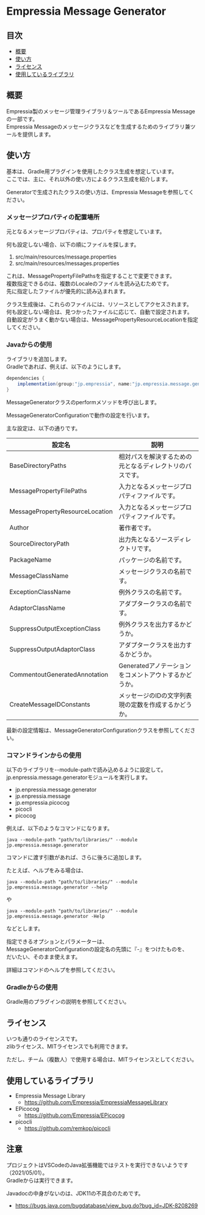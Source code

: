 # Empressia Message Generator

## 目次

* [概要](#概要)
* [使い方](#使い方)
* [ライセンス](#ライセンス)
* [使用しているライブラリ](#使用しているライブラリ)

## 概要

Empressia製のメッセージ管理ライブラリ＆ツールであるEmpressia Messageの一部です。  
Empressia Messageのメッセージクラスなどを生成するためのライブラリ兼ツールを提供します。  

## 使い方

基本は、Gradle用プラグインを使用したクラス生成を想定しています。  
ここでは、主に、それ以外の使い方によるクラス生成を紹介します。  

Generatorで生成されたクラスの使い方は、Empressia Messageを参照してください。  

### メッセージプロパティの配置場所

元となるメッセージプロパティは、プロパティを想定しています。  

何も設定しない場合、以下の順にファイルを探します。  
1. src/main/resources/message.properties
1. src/main/resources/messages.properties

これは、MessagePropertyFilePathsを指定することで変更できます。  
複数指定できるのは、複数のLocaleのファイルを読み込むためです。  
先に指定したファイルが優先的に読み込まれます。  

クラス生成後は、これらのファイルには、リソースとしてアクセスされます。  
何も設定しない場合は、見つかったファイルに応じて、自動で設定されます。  
自動設定がうまく動かない場合は、MessagePropertyResourceLocationを指定してください。  

### Javaからの使用

ライブラリを追加します。  
Gradleであれば、例えば、以下のようにします。  

```groovy
dependencies {
	implementation(group:"jp.empressia", name:"jp.empressia.message.generator", version:"1.0.0");
}
```

MessageGeneratorクラスのperformメソッドを呼び出します。  

MessageGeneratorConfigurationで動作の設定を行います。  

主な設定は、以下の通りです。

|設定名|説明|
|-|-|
|BaseDirectoryPaths|相対パスを解決するための元となるディレクトリのパスです。|
|MessagePropertyFilePaths|入力となるメッセージプロパティファイルです。|
|MessagePropertyResourceLocation|入力となるメッセージプロパティファイルです。|
|Author|著作者です。|
|SourceDirectoryPath|出力先となるソースディレクトリです。|
|PackageName|パッケージの名前です。|
|MessageClassName|メッセージクラスの名前です。|
|ExceptionClassName|例外クラスの名前です。|
|AdaptorClassName|アダプタークラスの名前です。|
|SuppressOutputExceptionClass|例外クラスを出力するかどうか。|
|SuppressOutputAdaptorClass|アダプタークラスを出力するかどうか。|
|CommentoutGeneratedAnnotation|Generatedアノテーションをコメントアウトするかどうか。|
|CreateMessageIDConstants|メッセージのIDの文字列表現の定数を作成するかどうか。|

最新の設定情報は、MessageGeneratorConfigurationクラスを参照してください。  

### コマンドラインからの使用

以下のライブラリを--module-pathで読み込めるように設定して。  
jp.enpressia.message.generatorモジュールを実行します。  

* jp.enpressia.message.generator
* jp.enpressia.message
* jp.empressia.picocog
* picocli
* picocog

例えば、以下のようなコマンドになります。

```
java --module-path "path/to/libraries/" --module jp.empressia.message.generator
```

コマンドに渡す引数があれば、さらに後ろに追加します。  

たとえば、ヘルプをみる場合は、

```
java --module-path "path/to/libraries/" --module jp.empressia.message.generator --help
```
や
```
java --module-path "path/to/libraries/" --module jp.empressia.message.generator -Help
```

などとします。

指定できるオプションとパラメーターは、  
MessageGeneratorConfigurationの設定名の先頭に『-』をつけたものを、  
だいたい、そのまま使えます。  

詳細はコマンドのヘルプを参照してください。  

### Gradleからの使用

Gradle用のプラグインの説明を参照してください。  

## ライセンス

いつも通りのライセンスです。  
zlibライセンス、MITライセンスでも利用できます。  

ただし、チーム（複数人）で使用する場合は、MITライセンスとしてください。  

## 使用しているライブラリ

* Empressia Message Library
	* https://github.com/Empressia/EmpressiaMessageLibrary
* EPicocog
	* https://github.com/Empressia/EPicocog
* picocli
    * https://github.com/remkop/picocli

## 注意

プロジェクトはVSCodeのJava拡張機能ではテストを実行できないようです（2021/05/01）。  
Gradleからは実行できます。  

Javadocの中身がないのは、JDK11の不具合のためです。  
* https://bugs.java.com/bugdatabase/view_bug.do?bug_id=JDK-8208269
